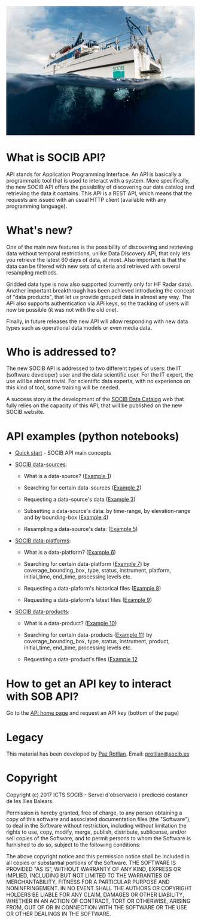 
<img src="/images/bg-masthead3.jpg" alt="SOCIB">

# What is SOCIB API?

API stands for Application Programming Interface. An API is basically a programmatic tool that is used to interact with a system. More specifically, the new SOCIB API offers the possibility of discovering our data catalog and retrieving the data it contains. This API is a REST API, which means that the requests are issued with an usual HTTP client (available with any programming language). 

# What's new?

One of the main new features is the possibility of discovering and retrieving data without temporal restrictions, unlike Data Discovery API, that only lets you retrieve the latest 60 days of data, at most. Also important is that the data can be filtered with new sets of criteria and retrieved with several resampling methods. 

Gridded data type is now also supported (currently only for HF Radar data). Another important breakthrough has been achieved introducing the concept of "data products", that let us provide grouped data in almost any way. The API also supports authentication via API keys, so the tracking of users will now be possible (it was not with the old one). 

Finally, in future releases the new API will allow responding with new data types such as operational data models or even media data.

# Who is addressed to?

The new SOCIB API is addressed to two different types of users: the IT (software developer) user and the data scientific user. For the IT expert, the use will be almost trivial. For  scientific data experts, with no experience on this kind of tool, some training will be needed. 

A success story is the development of the [SOCIB Data Catalog](http://apps.socib.es/data-catalog/) web that fully relies on the capacity of this API, that will be published on the new SOCIB website.

# API examples (python notebooks)

* [Quick start](https://github.com/socib/API_examples/blob/master/tips/quick_start.ipynb) - SOCIB API main concepts

* [SOCIB data-sources](https://github.com/socib/API_examples/tree/master/data_sources):

	- What is a data-source? ([Example 1](https://github.com/socib/API_examples/blob/master/data_sources/what_is_a_data_source.ipynb))

	- Searching for certain data-sources ([Example 2](https://github.com/socib/API_examples/blob/master/data_sources/searching_for_certain_data_sources.ipynb))

	- Requesting a data-source's data ([Example 3](https://github.com/socib/API_examples/blob/master/data_sources/requesting_a_data_sources_data.ipynb))

	- Subsetting a data-source's data: by time-range, by elevation-range and by bounding-box ([Example 4](https://github.com/socib/API_examples/blob/master/data_sources/subsetting_a_data_sources_data.ipynb))

	- Resampling a data-source's data: ([Example 5](https://github.com/socib/API_examples/blob/master/data_sources/resampling_a_data_sources_data.ipynb))
 
* [SOCIB data-platforms](https://github.com/socib/API_examples/tree/master/data_platforms):
	- What is a data-platform? ([Example 6](https://github.com/socib/API_examples/blob/master/data_platforms/what_is_a_data_platform.ipynb))

	- Searching for certain data-platform ([Example 7](https://github.com/socib/API_examples/blob/master/data_platforms/searching_for_certain_data_platforms.ipynb)) by coverage_bounding_box, type, status, instrument, platform, initial_time, end_time, processing levels etc.

	- Requesting a data-plaform's historical files ([Example 8](https://github.com/socib/API_examples/blob/master/data_platforms/requesting_a_data_platforms_historical_files.ipynb))

	- Requesting a data-plaform's latest files ([Example 9](https://github.com/socib/API_examples/blob/master/data_platforms/requesting_a_data_platforms_latest_files.ipynb))

* [SOCIB data-products](https://github.com/socib/API_examples/tree/master/data_products):
	- What is a data-product? ([Example 10](https://github.com/socib/API_examples/blob/master/data_products/what_is_a_data_product.ipynb))

	- Searching for certain data-products ([Example 11](https://github.com/socib/API_examples/blob/master/data_products/searching_for_certain_data_product.ipynb)) by coverage_bounding_box, type, status, instrument, product, initial_time, end_time, processing levels etc.

	- Requesting a data-product's files ([Example 12](https://github.com/socib/API_examples/blob/master/data_products/requesting_a_data_product_files.ipynb)


# How to get an API key to interact with SOB API?
Go to the [API home page](http://api.socib.es/home/) and request an API key (bottom of the page)

# Legacy
This material has been developed by [Paz Rotllan](https://github.com/pazrg). Email: protllan@socib.es

# Copyright
Copyright (c) 2017 ICTS SOCIB - Servei d'observació i predicció costaner de les Illes Balears.

Permission is hereby granted, free of charge, to any person obtaining a copy
of this software and associated documentation files (the "Software"), to deal
in the Software without restriction, including without limitation the rights
to use, copy, modify, merge, publish, distribute, sublicense, and/or sell
copies of the Software, and to permit persons to whom the Software is
furnished to do so, subject to the following conditions:

The above copyright notice and this permission notice shall be included in
all copies or substantial portions of the Software.
THE SOFTWARE IS PROVIDED "AS IS", WITHOUT WARRANTY OF ANY KIND, EXPRESS OR
IMPLIED, INCLUDING BUT NOT LIMITED TO THE WARRANTIES OF MERCHANTABILITY,
FITNESS FOR A PARTICULAR PURPOSE AND NONINFRINGEMENT. IN NO EVENT SHALL THE
AUTHORS OR COPYRIGHT HOLDERS BE LIABLE FOR ANY CLAIM, DAMAGES OR OTHER
LIABILITY, WHETHER IN AN ACTION OF CONTRACT, TORT OR OTHERWISE, ARISING FROM,
OUT OF OR IN CONNECTION WITH THE SOFTWARE OR THE USE OR OTHER DEALINGS IN
THE SOFTWARE.
